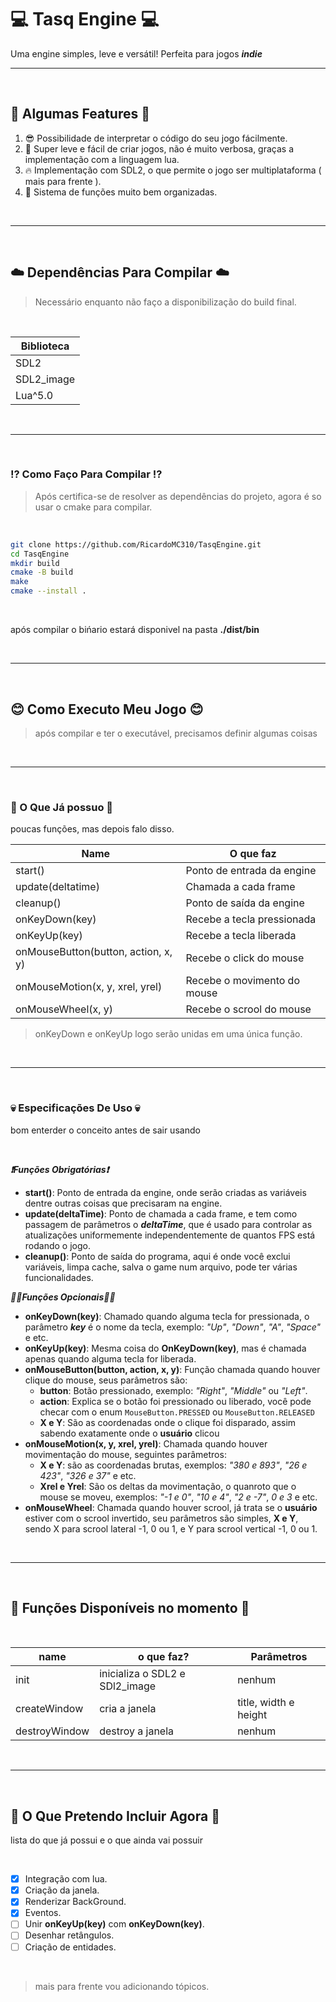 # 💻 Tasq Engine 💻

Uma engine simples, leve e versátil! Perfeita para jogos _**indie**_

---

<br/>

## 💯 Algumas Features 💯
1. 😎 Possibilidade de interpretar o código do seu jogo fácilmente.
2. 🧠 Super leve e fácil de criar jogos, não é muito verbosa, graças a implementação com a linguagem lua.
3. 🔥 Implementação com SDL2, o que permite o jogo ser multiplataforma ( mais para frente ).
4. 💼 Sistema de funções muito bem organizadas.


<br/>

---

<br/>

## ☁️ Dependências Para Compilar ☁️
> Necessário enquanto não faço a disponibilização do build final.

<br/>

| Biblioteca  |
| ----------  |
| SDL2        |
| SDL2_image  |
| Lua^5.0     |

<br/>

---

<br/>

### ⁉️ Como Faço Para Compilar ⁉️

> Após certifica-se de resolver as dependências do projeto, agora é so usar o cmake para compilar.

<br/>

```bash
git clone https://github.com/RicardoMC310/TasqEngine.git
cd TasqEngine
mkdir build
cmake -B build
make
cmake --install .
```

<br/>

após compilar o bińario estará disponivel na pasta **./dist/bin**

<br/>

---

<br/>

## 😊 Como Executo Meu Jogo 😊

> após compilar e ter o executável, precisamos definir algumas coisas

<br/>

---

<br/>

### 👾 O Que Já possuo 👾

poucas funções, mas depois falo disso.

| Name              | O que faz                  |
| ----------------- | -------------------------- |
| start()           | Ponto de entrada da engine |
| update(deltatime) | Chamada a cada frame       |
| cleanup()         | Ponto de saída da engine   |
| onKeyDown(key)    | Recebe a tecla pressionada |
| onKeyUp(key)      | Recebe a tecla liberada    |
| onMouseButton(button, action, x, y) | Recebe o click do mouse |
| onMouseMotion(x, y, xrel, yrel) | Recebe o movimento do mouse |
| onMouseWheel(x, y) | Recebe o scrool do mouse |

> onKeyDown e onKeyUp logo serão unidas em uma única função.

<br/>

---

<br/>

### 💀 Especificações De Uso 💀

bom enterder o conceito antes de sair usando

<br/>

_**❗Funções Obrigatórias❗**_
- **start()**: Ponto de entrada da engine, onde serão criadas as variáveis dentre outras coisas que precisaram na engine.
- **update(deltaTime)**: Ponto de chamada a cada frame, e tem como passagem de parâmetros o _**deltaTime**_, que é usado para controlar as atualizações uniformemente independentemente de quantos FPS está rodando o jogo.
- **cleanup()**: Ponto de saída do programa, aqui é onde você exclui variáveis, limpa cache, salva o game num arquivo, pode ter várias funcionalidades.

_**🤷‍♂️Funções Opcionais🤷‍♂️**_

- **onKeyDown(key)**: Chamado quando alguma tecla for pressionada, o parâmetro _**key**_ é o nome da tecla, exemplo: *"Up"*, *"Down"*, *"A"*, *"Space"* e etc.
- **onKeyUp(key)**: Mesma coisa do **OnKeyDown(key)**, mas é chamada apenas quando alguma tecla for liberada.
- **onMouseButton(button, action, x, y)**: Função chamada quando houver clique do mouse, seus parâmetros são: 
  - **button**: Botão pressionado, exemplo: *"Right"*, *"Middle"* ou *"Left"*.
  - **action**: Explica se o botão foi pressionado ou liberado, você pode checar com o enum `MouseButton.PRESSED` ou `MouseButton.RELEASED`
  - **X e Y**: São as coordenadas onde o clique foi disparado, assim sabendo exatamente onde o **usuário** clicou
- **onMouseMotion(x, y, xrel, yrel)**: Chamada quando houver movimentação do mouse, seguintes parâmetros:
  - **X e Y**: são as coordenadas brutas, exemplos: *"380 e 893"*, *"26 e 423"*, *"326 e 37"* e etc.
  - **Xrel e Yrel**: São os deltas da movimentação, o quanroto que o mouse se moveu, exemplos: *"-1 e 0"*, *"10 e 4"*, *"2 e -7"*, *0 e 3* e etc.
- **onMouseWheel**: Chamada quando houver scrool, já trata se o **usuário** estiver com o scrool invertido, seu parâmetros são simples, **X e Y**, sendo X para scrool lateral -1, 0 ou 1, e Y para scrool vertical -1, 0 ou 1.
  
<br/>

---

<br/>

## 💆 Funções Disponíveis no momento 💆

<br/>

| name          | o que faz?                      | Parâmetros            |
| ------------- | ------------------------------- | --------------------- |
| init          | inicializa  o SDL2 e SDl2_image | nenhum                |
| createWindow  | cria a janela                   | title, width e height |
| destroyWindow | destroy a janela                | nenhum                |

<br/>

---

<br/>

## 👼 O Que Pretendo Incluir Agora 👼
lista do que já possui e o que ainda vai possuir

<br/>

- [x] Integração com lua.
- [x] Criação da janela.
- [x] Renderizar BackGround.
- [x] Eventos.
- [ ] Unir **onKeyUp(key)** com **onKeyDown(key)**.
- [ ] Desenhar retângulos.
- [ ] Criação de entidades.

<br/>

> mais para frente vou adicionando tópicos.